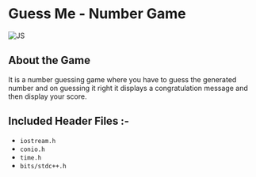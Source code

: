
# Guess Me - Number Game

![JS](https://img.shields.io/badge/Language-C%2B%2B-green)

## About the Game
It is a number guessing game where you have to guess the generated number and on guessing it right it displays a congratulation message and then display your score.

## Included Header Files :-
- `iostream.h`
- `conio.h`
- `time.h`
- `bits/stdc++.h`
